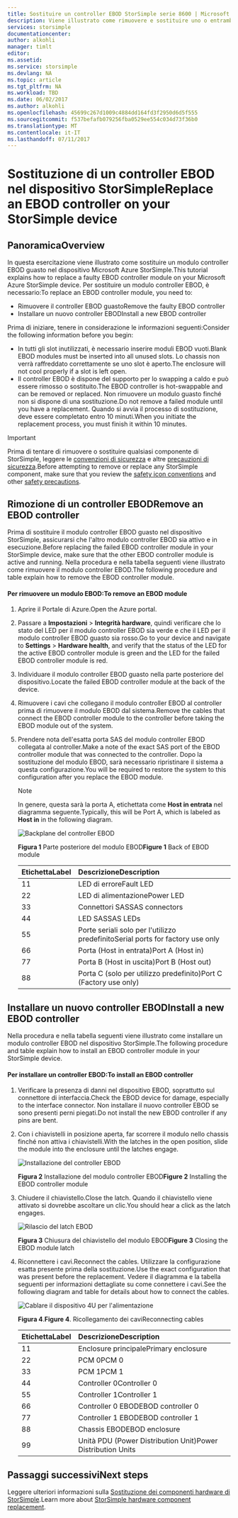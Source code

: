 ```yaml
---
title: Sostituire un controller EBOD StorSimple serie 8600 | Microsoft Docs
description: Viene illustrato come rimuovere e sostituire uno o entrambi i controller EBOD in un dispositivo StorSimple 8600.
services: storsimple
documentationcenter: 
author: alkohli
manager: timlt
editor: 
ms.assetid: 
ms.service: storsimple
ms.devlang: NA
ms.topic: article
ms.tgt_pltfrm: NA
ms.workload: TBD
ms.date: 06/02/2017
ms.author: alkohli
ms.openlocfilehash: 45699c267d1009c4884dd164fd3f2950d6d5f555
ms.sourcegitcommit: f537befafb079256fba0529ee554c034d73f36b0
ms.translationtype: MT
ms.contentlocale: it-IT
ms.lasthandoff: 07/11/2017
---
```

# <a name="replace-an-ebod-controller-on-your-storsimple-device"></a><span data-ttu-id="e633d-103">Sostituzione di un controller EBOD nel dispositivo StorSimple</span><span class="sxs-lookup"><span data-stu-id="e633d-103">Replace an EBOD controller on your StorSimple device</span></span>

## <a name="overview"></a><span data-ttu-id="e633d-104">Panoramica</span><span class="sxs-lookup"><span data-stu-id="e633d-104">Overview</span></span>
<span data-ttu-id="e633d-105">In questa esercitazione viene illustrato come sostituire un modulo controller EBOD guasto nel dispositivo Microsoft Azure StorSimple.</span><span class="sxs-lookup"><span data-stu-id="e633d-105">This tutorial explains how to replace a faulty EBOD controller module on your Microsoft Azure StorSimple device.</span></span> <span data-ttu-id="e633d-106">Per sostituire un modulo controller EBOD, è necessario:</span><span class="sxs-lookup"><span data-stu-id="e633d-106">To replace an EBOD controller module, you need to:</span></span>

* <span data-ttu-id="e633d-107">Rimuovere il controller EBOD guasto</span><span class="sxs-lookup"><span data-stu-id="e633d-107">Remove the faulty EBOD controller</span></span>
* <span data-ttu-id="e633d-108">Installare un nuovo controller EBOD</span><span class="sxs-lookup"><span data-stu-id="e633d-108">Install a new EBOD controller</span></span>

<span data-ttu-id="e633d-109">Prima di iniziare, tenere in considerazione le informazioni seguenti:</span><span class="sxs-lookup"><span data-stu-id="e633d-109">Consider the following information before you begin:</span></span>

* <span data-ttu-id="e633d-110">In tutti gli slot inutilizzati, è necessario inserire moduli EBOD vuoti.</span><span class="sxs-lookup"><span data-stu-id="e633d-110">Blank EBOD modules must be inserted into all unused slots.</span></span> <span data-ttu-id="e633d-111">Lo chassis non verrà raffreddato correttamente se uno slot è aperto.</span><span class="sxs-lookup"><span data-stu-id="e633d-111">The enclosure will not cool properly if a slot is left open.</span></span>
* <span data-ttu-id="e633d-112">Il controller EBOD è dispone del supporto per lo swapping a caldo e può essere rimosso o sostituito.</span><span class="sxs-lookup"><span data-stu-id="e633d-112">The EBOD controller is hot-swappable and can be removed or replaced.</span></span> <span data-ttu-id="e633d-113">Non rimuovere un modulo guasto finché non si dispone di una sostituzione.</span><span class="sxs-lookup"><span data-stu-id="e633d-113">Do not remove a failed module until you have a replacement.</span></span> <span data-ttu-id="e633d-114">Quando si avvia il processo di sostituzione, deve essere completato entro 10 minuti.</span><span class="sxs-lookup"><span data-stu-id="e633d-114">When you initiate the replacement process, you must finish it within 10 minutes.</span></span>

> [!IMPORTANT]
> <span data-ttu-id="e633d-115">Prima di tentare di rimuovere o sostituire qualsiasi componente di StorSimple, leggere le [convenzioni di sicurezza](storsimple-safety.md#safety-icon-conventions) e altre [precauzioni di sicurezza](storsimple-safety.md).</span><span class="sxs-lookup"><span data-stu-id="e633d-115">Before attempting to remove or replace any StorSimple component, make sure that you review the [safety icon conventions](storsimple-safety.md#safety-icon-conventions) and other [safety precautions](storsimple-safety.md).</span></span>

## <a name="remove-an-ebod-controller"></a><span data-ttu-id="e633d-116">Rimozione di un controller EBOD</span><span class="sxs-lookup"><span data-stu-id="e633d-116">Remove an EBOD controller</span></span>
<span data-ttu-id="e633d-117">Prima di sostituire il modulo controller EBOD guasto nel dispositivo StorSimple, assicurarsi che l'altro modulo controller EBOD sia attivo e in esecuzione.</span><span class="sxs-lookup"><span data-stu-id="e633d-117">Before replacing the failed EBOD controller module in your StorSimple device, make sure that the other EBOD controller module is active and running.</span></span> <span data-ttu-id="e633d-118">Nella procedura e nella tabella seguenti viene illustrato come rimuovere il modulo controller EBOD.</span><span class="sxs-lookup"><span data-stu-id="e633d-118">The following procedure and table explain how to remove the EBOD controller module.</span></span>

#### <a name="to-remove-an-ebod-module"></a><span data-ttu-id="e633d-119">Per rimuovere un modulo EBOD:</span><span class="sxs-lookup"><span data-stu-id="e633d-119">To remove an EBOD module</span></span>
1. <span data-ttu-id="e633d-120">Aprire il Portale di Azure.</span><span class="sxs-lookup"><span data-stu-id="e633d-120">Open the Azure portal.</span></span>
2. <span data-ttu-id="e633d-121">Passare a **Impostazioni** > **Integrità hardware**, quindi verificare che lo stato del LED per il modulo controller EBOD sia verde e che il LED per il modulo controller EBOD guasto sia rosso.</span><span class="sxs-lookup"><span data-stu-id="e633d-121">Go to your device and navigate to **Settings** > **Hardware health**, and verify that the status of the LED for the active EBOD controller module is green and the LED for the failed EBOD controller module is red.</span></span>
3. <span data-ttu-id="e633d-122">Individuare il modulo controller EBOD guasto nella parte posteriore del dispositivo.</span><span class="sxs-lookup"><span data-stu-id="e633d-122">Locate the failed EBOD controller module at the back of the device.</span></span>
4. <span data-ttu-id="e633d-123">Rimuovere i cavi che collegano il modulo controller EBOD al controller prima di rimuovere il modulo EBOD dal sistema.</span><span class="sxs-lookup"><span data-stu-id="e633d-123">Remove the cables that connect the EBOD controller module to the controller before taking the EBOD module out of the system.</span></span>
5. <span data-ttu-id="e633d-124">Prendere nota dell'esatta porta SAS del modulo controller EBOD collegata al controller.</span><span class="sxs-lookup"><span data-stu-id="e633d-124">Make a note of the exact SAS port of the EBOD controller module that was connected to the controller.</span></span> <span data-ttu-id="e633d-125">Dopo la sostituzione del modulo EBOD, sarà necessario ripristinare il sistema a questa configurazione.</span><span class="sxs-lookup"><span data-stu-id="e633d-125">You will be required to restore the system to this configuration after you replace the EBOD module.</span></span>
   
   > [!NOTE]
   > <span data-ttu-id="e633d-126">In genere, questa sarà la porta A, etichettata come **Host in entrata** nel diagramma seguente.</span><span class="sxs-lookup"><span data-stu-id="e633d-126">Typically, this will be Port A, which is labeled as **Host in** in the following diagram.</span></span>
   
    ![Backplane del controller EBOD](./media/storsimple-ebod-controller-replacement/IC741049.png)
   
     <span data-ttu-id="e633d-128">**Figura 1** Parte posteriore del modulo EBOD</span><span class="sxs-lookup"><span data-stu-id="e633d-128">**Figure 1** Back of EBOD module</span></span>
   
   | <span data-ttu-id="e633d-129">Etichetta</span><span class="sxs-lookup"><span data-stu-id="e633d-129">Label</span></span> | <span data-ttu-id="e633d-130">Descrizione</span><span class="sxs-lookup"><span data-stu-id="e633d-130">Description</span></span> |
   |:--- |:--- |
   | <span data-ttu-id="e633d-131">1</span><span class="sxs-lookup"><span data-stu-id="e633d-131">1</span></span> |<span data-ttu-id="e633d-132">LED di errore</span><span class="sxs-lookup"><span data-stu-id="e633d-132">Fault LED</span></span> |
   | <span data-ttu-id="e633d-133">2</span><span class="sxs-lookup"><span data-stu-id="e633d-133">2</span></span> |<span data-ttu-id="e633d-134">LED di alimentazione</span><span class="sxs-lookup"><span data-stu-id="e633d-134">Power LED</span></span> |
   | <span data-ttu-id="e633d-135">3</span><span class="sxs-lookup"><span data-stu-id="e633d-135">3</span></span> |<span data-ttu-id="e633d-136">Connettori SAS</span><span class="sxs-lookup"><span data-stu-id="e633d-136">SAS connectors</span></span> |
   | <span data-ttu-id="e633d-137">4</span><span class="sxs-lookup"><span data-stu-id="e633d-137">4</span></span> |<span data-ttu-id="e633d-138">LED SAS</span><span class="sxs-lookup"><span data-stu-id="e633d-138">SAS LEDs</span></span> |
   | <span data-ttu-id="e633d-139">5</span><span class="sxs-lookup"><span data-stu-id="e633d-139">5</span></span> |<span data-ttu-id="e633d-140">Porte seriali solo per l'utilizzo predefinito</span><span class="sxs-lookup"><span data-stu-id="e633d-140">Serial ports for factory use only</span></span> |
   | <span data-ttu-id="e633d-141">6</span><span class="sxs-lookup"><span data-stu-id="e633d-141">6</span></span> |<span data-ttu-id="e633d-142">Porta (Host in entrata)</span><span class="sxs-lookup"><span data-stu-id="e633d-142">Port A (Host in)</span></span> |
   | <span data-ttu-id="e633d-143">7</span><span class="sxs-lookup"><span data-stu-id="e633d-143">7</span></span> |<span data-ttu-id="e633d-144">Porta B (Host in uscita)</span><span class="sxs-lookup"><span data-stu-id="e633d-144">Port B (Host out)</span></span> |
   | <span data-ttu-id="e633d-145">8</span><span class="sxs-lookup"><span data-stu-id="e633d-145">8</span></span> |<span data-ttu-id="e633d-146">Porta C (solo per utilizzo predefinito)</span><span class="sxs-lookup"><span data-stu-id="e633d-146">Port C (Factory use only)</span></span> |

## <a name="install-a-new-ebod-controller"></a><span data-ttu-id="e633d-147">Installare un nuovo controller EBOD</span><span class="sxs-lookup"><span data-stu-id="e633d-147">Install a new EBOD controller</span></span>
<span data-ttu-id="e633d-148">Nella procedura e nella tabella seguenti viene illustrato come installare un modulo controller EBOD nel dispositivo StorSimple.</span><span class="sxs-lookup"><span data-stu-id="e633d-148">The following procedure and table explain how to install an EBOD controller module in your StorSimple device.</span></span>

#### <a name="to-install-an-ebod-controller"></a><span data-ttu-id="e633d-149">Per installare un controller EBOD:</span><span class="sxs-lookup"><span data-stu-id="e633d-149">To install an EBOD controller</span></span>
1. <span data-ttu-id="e633d-150">Verificare la presenza di danni nel dispositivo EBOD, soprattutto sul connettore di interfaccia.</span><span class="sxs-lookup"><span data-stu-id="e633d-150">Check the EBOD device for damage, especially to the interface connector.</span></span> <span data-ttu-id="e633d-151">Non installare il nuovo controller EBOD se sono presenti perni piegati.</span><span class="sxs-lookup"><span data-stu-id="e633d-151">Do not install the new EBOD controller if any pins are bent.</span></span>
2. <span data-ttu-id="e633d-152">Con i chiavistelli in posizione aperta, far scorrere il modulo nello chassis finché non attiva i chiavistelli.</span><span class="sxs-lookup"><span data-stu-id="e633d-152">With the latches in the open position, slide the module into the enclosure until the latches engage.</span></span>
   
    ![Installazione del controller EBOD](./media/storsimple-ebod-controller-replacement/IC741050.png)
   
    <span data-ttu-id="e633d-154">**Figura 2** Installazione del modulo controller EBOD</span><span class="sxs-lookup"><span data-stu-id="e633d-154">**Figure 2**  Installing the EBOD controller module</span></span>
3. <span data-ttu-id="e633d-155">Chiudere il chiavistello.</span><span class="sxs-lookup"><span data-stu-id="e633d-155">Close the latch.</span></span> <span data-ttu-id="e633d-156">Quando il chiavistello viene attivato si dovrebbe ascoltare un clic.</span><span class="sxs-lookup"><span data-stu-id="e633d-156">You should hear a click as the latch engages.</span></span>
   
    ![Rilascio del latch EBOD](./media/storsimple-ebod-controller-replacement/IC741047.png)
   
    <span data-ttu-id="e633d-158">**Figura 3** Chiusura del chiavistello del modulo EBOD</span><span class="sxs-lookup"><span data-stu-id="e633d-158">**Figure 3**  Closing the EBOD module latch</span></span>
4. <span data-ttu-id="e633d-159">Riconnettere i cavi.</span><span class="sxs-lookup"><span data-stu-id="e633d-159">Reconnect the cables.</span></span> <span data-ttu-id="e633d-160">Utilizzare la configurazione esatta presente prima della sostituzione.</span><span class="sxs-lookup"><span data-stu-id="e633d-160">Use the exact configuration that was present before the replacement.</span></span> <span data-ttu-id="e633d-161">Vedere il diagramma e la tabella seguenti per informazioni dettagliate su come connettere i cavi.</span><span class="sxs-lookup"><span data-stu-id="e633d-161">See the following diagram and table for details about how to connect the cables.</span></span>
   
    ![Cablare il dispositivo 4U per l'alimentazione](./media/storsimple-ebod-controller-replacement/IC770723.png)
   
    <span data-ttu-id="e633d-163">**Figura 4**.</span><span class="sxs-lookup"><span data-stu-id="e633d-163">**Figure 4**.</span></span> <span data-ttu-id="e633d-164">Ricollegamento dei cavi</span><span class="sxs-lookup"><span data-stu-id="e633d-164">Reconnecting cables</span></span>
   
   | <span data-ttu-id="e633d-165">Etichetta</span><span class="sxs-lookup"><span data-stu-id="e633d-165">Label</span></span> | <span data-ttu-id="e633d-166">Descrizione</span><span class="sxs-lookup"><span data-stu-id="e633d-166">Description</span></span> |
   |:--- |:--- |
   | <span data-ttu-id="e633d-167">1</span><span class="sxs-lookup"><span data-stu-id="e633d-167">1</span></span> |<span data-ttu-id="e633d-168">Enclosure principale</span><span class="sxs-lookup"><span data-stu-id="e633d-168">Primary enclosure</span></span> |
   | <span data-ttu-id="e633d-169">2</span><span class="sxs-lookup"><span data-stu-id="e633d-169">2</span></span> |<span data-ttu-id="e633d-170">PCM 0</span><span class="sxs-lookup"><span data-stu-id="e633d-170">PCM 0</span></span> |
   | <span data-ttu-id="e633d-171">3</span><span class="sxs-lookup"><span data-stu-id="e633d-171">3</span></span> |<span data-ttu-id="e633d-172">PCM 1</span><span class="sxs-lookup"><span data-stu-id="e633d-172">PCM 1</span></span> |
   | <span data-ttu-id="e633d-173">4</span><span class="sxs-lookup"><span data-stu-id="e633d-173">4</span></span> |<span data-ttu-id="e633d-174">Controller 0</span><span class="sxs-lookup"><span data-stu-id="e633d-174">Controller 0</span></span> |
   | <span data-ttu-id="e633d-175">5</span><span class="sxs-lookup"><span data-stu-id="e633d-175">5</span></span> |<span data-ttu-id="e633d-176">Controller 1</span><span class="sxs-lookup"><span data-stu-id="e633d-176">Controller 1</span></span> |
   | <span data-ttu-id="e633d-177">6</span><span class="sxs-lookup"><span data-stu-id="e633d-177">6</span></span> |<span data-ttu-id="e633d-178">Controller 0 EBOD</span><span class="sxs-lookup"><span data-stu-id="e633d-178">EBOD controller 0</span></span> |
   | <span data-ttu-id="e633d-179">7</span><span class="sxs-lookup"><span data-stu-id="e633d-179">7</span></span> |<span data-ttu-id="e633d-180">Controller 1 EBOD</span><span class="sxs-lookup"><span data-stu-id="e633d-180">EBOD controller 1</span></span> |
   | <span data-ttu-id="e633d-181">8</span><span class="sxs-lookup"><span data-stu-id="e633d-181">8</span></span> |<span data-ttu-id="e633d-182">Chassis EBOD</span><span class="sxs-lookup"><span data-stu-id="e633d-182">EBOD enclosure</span></span> |
   | <span data-ttu-id="e633d-183">9</span><span class="sxs-lookup"><span data-stu-id="e633d-183">9</span></span> |<span data-ttu-id="e633d-184">Unità PDU (Power Distribution Unit)</span><span class="sxs-lookup"><span data-stu-id="e633d-184">Power Distribution Units</span></span> |

## <a name="next-steps"></a><span data-ttu-id="e633d-185">Passaggi successivi</span><span class="sxs-lookup"><span data-stu-id="e633d-185">Next steps</span></span>
<span data-ttu-id="e633d-186">Leggere ulteriori informazioni sulla [Sostituzione dei componenti hardware di StorSimple](storsimple-8000-hardware-component-replacement.md).</span><span class="sxs-lookup"><span data-stu-id="e633d-186">Learn more about [StorSimple hardware component replacement](storsimple-8000-hardware-component-replacement.md).</span></span>

